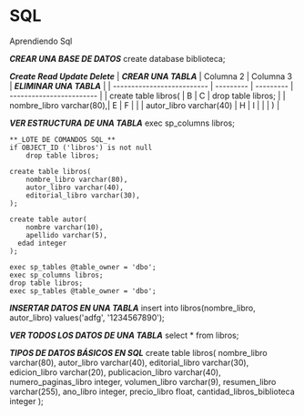 # SQL
Aprendiendo Sql

**_CREAR UNA BASE DE DATOS_**
create database biblioteca;

**_Create Read Update Delete_**
| **_CREAR UNA TABLA_**      | Columna 2 | Columna 3 | **_ELIMINAR UNA TABLA_** |
| -------------------------- | --------- | --------- | ------------------------ |
| create table libros(       | B         | C         | drop table libros;       |
| 	nombre_libro varchar(80),| E         | F         |                          |
| 	autor_libro varchar(40)  | H         | I         |                          |
| )                          |


**_VER ESTRUCTURA DE UNA TABLA_** 
exec sp_columns libros;

```
**_LOTE DE COMANDOS SQL_**
if OBJECT_ID ('libros') is not null
	drop table libros;

create table libros(
	nombre_libro varchar(80),
	autor_libro varchar(40),
	editorial_libro varchar(30),
);

create table autor(
	nombre varchar(10),
	apellido varchar(5),
  edad integer
);

exec sp_tables @table_owner = 'dbo';
exec sp_columns libros;
drop table libros;
exec sp_tables @table_owner = 'dbo';
```

**_INSERTAR DATOS EN UNA TABLA_**
insert into libros(nombre_libro, autor_libro) 
			values('adfg', '1234567890');

**_VER TODOS LOS DATOS DE UNA TABLA_** 
select * from libros;

**_TIPOS DE DATOS BÁSICOS EN SQL_**
create table libros(
	nombre_libro varchar(80),
	autor_libro varchar(40),
	editorial_libro varchar(30),
	edicion_libro varchar(20),
	publicacion_libro varchar(40),
	numero_paginas_libro integer,
	volumen_libro varchar(9),
	resumen_libro varchar(255),
	ano_libro integer,
	precio_libro float,
	cantidad_libros_biblioteca integer
);
